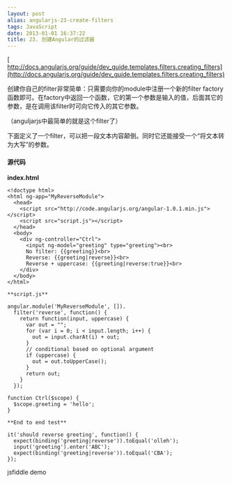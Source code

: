 ```yaml
---
layout: post
alias: angularjs-23-create-filters
tags: JavaScript
date: 2013-01-01 16:37:22
title: 23. 创建Angular的过滤器
---
```




[     
http://docs.angularjs.org/guide/dev_guide.templates.filters.creating_filters](http://docs.angularjs.org/guide/dev_guide.templates.filters.creating_filters)

创建你自己的filter非常简单：只需要向你的module中注册一个新的filter factory函数即可。在factory中返回一个函数，它的第一个参数是输入的值，后面其它的参数，是在调用该filter时可向它传入的其它参数。

（anguljarjs中最简单的就是这个filter了）

下面定义了一个filter，可以把一段文本内容颠倒。同时它还能接受一个“将文本转为大写”的参数。

#### 源代码

**index.html**

    <!doctype html>
    <html ng-app="MyReverseModule">
      <head>
        <script src="http://code.angularjs.org/angular-1.0.1.min.js"></script>
        <script src="script.js"></script>
      </head>
      <body>
        <div ng-controller="Ctrl">
          <input ng-model="greeting" type="greeting"><br>
          No filter: {{greeting}}<br>
          Reverse: {{greeting|reverse}}<br>
          Reverse + uppercase: {{greeting|reverse:true}}<br>
        </div>
      </body>
    </html>

    **script.js**

    angular.module('MyReverseModule', []).
      filter('reverse', function() {
        return function(input, uppercase) {
          var out = "";
          for (var i = 0; i < input.length; i++) {
            out = input.charAt(i) + out;
          }
          // conditional based on optional argument
          if (uppercase) {
            out = out.toUpperCase();
          }
          return out;
        }
      });

    function Ctrl($scope) {
      $scope.greeting = 'hello';
    }

    **End to end test**

    it('should reverse greeting', function() {
      expect(binding('greeting|reverse')).toEqual('olleh');
      input('greeting').enter('ABC');
      expect(binding('greeting|reverse')).toEqual('CBA');
    });

jsfiddle demo

